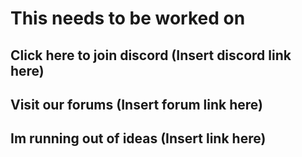 # This needs to be worked on

## Click here to join discord (Insert discord link here)
## Visit our forums (Insert forum link here)
## Im running out of ideas (Insert link here)